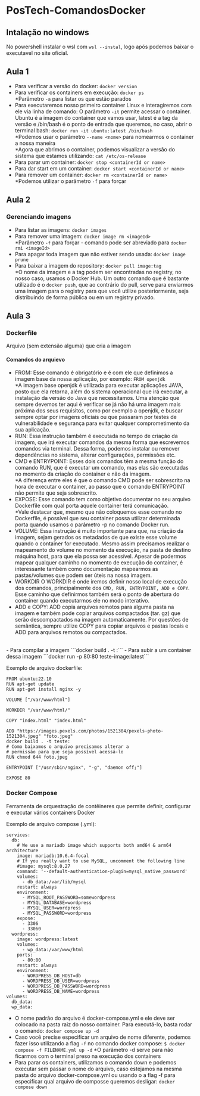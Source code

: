 # PosTech-ComandosDocker

## Intalação no windows
No powershell instalar o wsl com ```wsl --instal```, logo após podemos baixar o executavel no site oficial.

## Aula 1
- Para verificar a versão do docker: ```docker version```
- Para verificar os containers em execução: ```docker ps```
  <br>*Parâmetro ```-a``` para listar os que estão parados
- Para executaremos nosso primeiro container Linux e interagiremos com ele via linha de comando:
  O parâmetro ```-it``` permite acessar o container. Ubuntu é a imagem do container que vamos usar, latest é a tag da versão e /bin/bash é o ponto de entrada que queremos, no caso, abrir o terminal bash: ```docker run -it ubuntu:latest /bin/bash```
  <br>*Podemos usar o parâmetro ```--name <nome>``` para nomearmos o container a nossa maneira
  <br>*Agora que abrimos o container, podemos visualizar a versão do sistema que estamos utilizando: ```cat /etc/os-release```
- Para parar um container: ```docker stop <containerId or name>```
- Para dar start em um container: ```docker start <containerId or name>```
- Para remover um container: ```docker rm <containerId or name>```
  <br>*Podemos utilizar o parâmetro ```-f``` para forçar

## Aula 2
### Gerenciando imagens
- Para listar as imagens: ```docker images```
- Para remover uma imagem: ```docker image rm <imageId>```
  <br>*Parâmetro ```-f``` para forçar - comando pode ser abreviado para ```docker rmi <imageId>```
- Para apagar toda imagem que não estiver sendo usada: ```docker image prune```
- Para baixar a imagem do repository: ```docker pull image:tag```
  <br>*O nome da imagem e a tag podem ser encontradas no registry, no nosso caso, usamos o Docker Hub. Um outro comando que é bastante utilizado é o ```docker push```, que ao contrário do pull, serve para enviarmos uma imagem para o registry para que você utilize posteriormente, seja distribuindo de forma pública ou em um registry privado.

## Aula 3
### Dockerfile
Arquivo (sem extensão alguma) que cria a imagem <br>
#### Comandos do arquievo
- FROM: Esse comando é obrigatório e é com ele que definimos a imagem base da nossa aplicação, por exemplo: ```FROM openjdk``` <br>
  *A imagem base openjdk é utilizada para executar aplicações JAVA, posto que ela retorna, além do sistema operacional que irá executar, a instalação da versão do Java que necessitamos. Uma atenção que sempre devemos ter aqui é verificar se já não há uma imagem mais próxima dos seus requisitos, como por exemplo a openjdk, e buscar sempre optar por imagens oficiais ou que passaram por testes de vulnerabilidade e segurança para evitar qualquer comprometimento da sua aplicação.
- RUN: Essa instrução também é executada no tempo de criação da imagem, que irá executar comandos da mesma forma que escrevemos comandos via terminal. Dessa forma, podemos instalar ou remover dependências no sistema, alterar configurações, permissões etc.
- CMD e ENTRYPOINT: Esses dois comandos têm a mesma função do comando RUN, que é executar um comando, mas elas são executadas no momento da criação do container e não da imagem. <br>
  *A diferença entre eles é que o comando CMD pode ser sobrescrito na hora de executar o container, ao passo que o comando ENTRYPOINT não permite que seja sobrescrito.
- EXPOSE: Esse comando tem como objetivo documentar no seu arquivo Dockerfile com qual porta aquele container terá comunicação. <br>
  *Vale destacar que, mesmo que não coloquemos esse comando no Dockerfile, é possível que seu container possa utilizar determinada porta quando usamos o parâmetro -p no comando Docker run.
- VOLUME: Essa instrução é muito importante para que, na criação da imagem, sejam gerados os metadados de que existe esse volume quando o container for executado. Mesmo assim precisamos realizar o mapeamento do volume no momento da execução, na pasta de destino máquina host, para que ela possa ser acessível. Apesar de podermos mapear qualquer caminho no momento de execução do container, é interessante também como documentação mapearmos as pastas/volumes que podem ser úteis na nossa imagem.
- WORKDIR O WORKDIR é onde iremos definir nosso local de execução dos comandos, principalmente dos ```CMD, RUN, ENTRYPOINT, ADD e COPY```. Esse caminho que definirmos também será o ponto de abertura do container quando executarmos ele no modo interativo.
- ADD e COPY: ADD copia arquivos remotos para alguma pasta na imagem e também pode copiar arquivos compactados (tar. gz) que serão descompactados na imagem automaticamente. Por questões de semântica, sempre utilize COPY para copiar arquivos e pastas locais e ADD para arquivos remotos ou compactados. <br>
<br>
- Para compilar a imagem ```docker build . -t <nome da imagem>:<tag da image>```
- Para subir a um container dessa imagem ```docker run -p 80:80 teste-image:latest```

Exemplo de arquivo dockerfile:
```
FROM ubuntu:22.10
RUN apt-get update
RUN apt-get install nginx -y

VOLUME ["/var/www/html"]

WORKDIR "/var/www/html/"

COPY "index.html" "index.html"

ADD "https://images.pexels.com/photos/1521304/pexels-photo-1521304.jpeg" "foto.jpeg"
docker build . -t teste:
# Como baixamos o arquivo precisamos alterar a 
# permissão para que seja possível acessá-lo
RUN chmod 644 foto.jpeg

ENTRYPOINT ["/usr/sbin/nginx", "-g", "daemon off;"]

EXPOSE 80
```

### Docker Compose
Ferramenta de orquestração de contêineres que permite definir, configurar e executar vários containers Docker

Exemplo de arquivo compose (.yml):
```
services:
  db:
    # We use a mariadb image which supports both amd64 & arm64 architecture
    image: mariadb:10.6.4-focal
    # If you really want to use MySQL, uncomment the following line
    #image: mysql:8.0.27
    command: '--default-authentication-plugin=mysql_native_password'
    volumes:
      - db_data:/var/lib/mysql
    restart: always
    environment:
      - MYSQL_ROOT_PASSWORD=somewordpress
      - MYSQL_DATABASE=wordpress
      - MYSQL_USER=wordpress
      - MYSQL_PASSWORD=wordpress
    expose:
      - 3306
      - 33060
  wordpress:
    image: wordpress:latest
    volumes:
      - wp_data:/var/www/html
    ports:
      - 80:80
    restart: always
    environment:
      - WORDPRESS_DB_HOST=db
      - WORDPRESS_DB_USER=wordpress
      - WORDPRESS_DB_PASSWORD=wordpress
      - WORDPRESS_DB_NAME=wordpress
volumes:
  db_data:
  wp_data:
```
- O nome padrão do arquivo é docker-compose.yml e ele deve ser colocado na pasta raiz do nosso container. Para executá-lo, basta rodar o comando: ```docker compose up -d```
- Caso você precise especificar um arquivo de nome diferente, podemos fazer isso utilizando a flag ```-f``` no comando docker compose: ```$ docker compose -f FILENAME.yml up -d```
  *O parâmetro -d serve para não ficarmos com o terminal preso na execução dos containers
- Para parar os containers, utilizamos o comando down e podemos executar sem passar o nome do arquivo, caso estejamos na mesma pasta do arquivo docker-compose.yml ou usando o a flag -f para especificar qual arquivo de composse queremos desligar: ```docker compose down```
